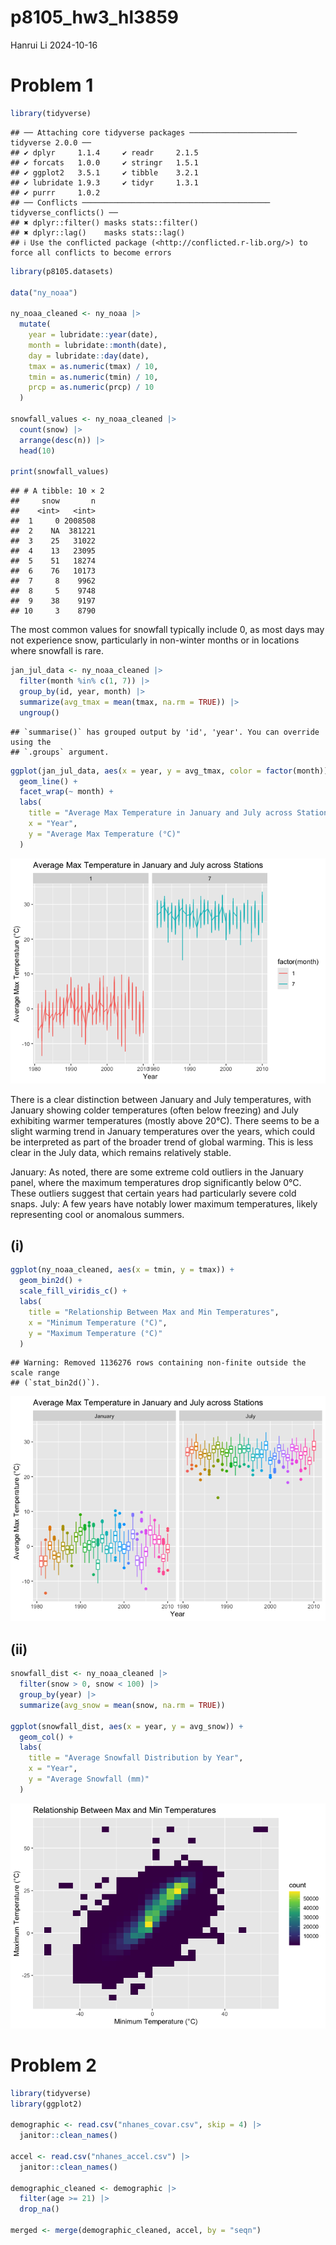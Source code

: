 p8105_hw3_hl3859
================
Hanrui Li
2024-10-16

# Problem 1

``` r
library(tidyverse)
```

    ## ── Attaching core tidyverse packages ──────────────────────── tidyverse 2.0.0 ──
    ## ✔ dplyr     1.1.4     ✔ readr     2.1.5
    ## ✔ forcats   1.0.0     ✔ stringr   1.5.1
    ## ✔ ggplot2   3.5.1     ✔ tibble    3.2.1
    ## ✔ lubridate 1.9.3     ✔ tidyr     1.3.1
    ## ✔ purrr     1.0.2     
    ## ── Conflicts ────────────────────────────────────────── tidyverse_conflicts() ──
    ## ✖ dplyr::filter() masks stats::filter()
    ## ✖ dplyr::lag()    masks stats::lag()
    ## ℹ Use the conflicted package (<http://conflicted.r-lib.org/>) to force all conflicts to become errors

``` r
library(p8105.datasets)

data("ny_noaa")

ny_noaa_cleaned <- ny_noaa |>
  mutate(
    year = lubridate::year(date),
    month = lubridate::month(date),
    day = lubridate::day(date),
    tmax = as.numeric(tmax) / 10,
    tmin = as.numeric(tmin) / 10,
    prcp = as.numeric(prcp) / 10
  )

snowfall_values <- ny_noaa_cleaned |>
  count(snow) |>
  arrange(desc(n)) |>
  head(10)

print(snowfall_values)
```

    ## # A tibble: 10 × 2
    ##     snow       n
    ##    <int>   <int>
    ##  1     0 2008508
    ##  2    NA  381221
    ##  3    25   31022
    ##  4    13   23095
    ##  5    51   18274
    ##  6    76   10173
    ##  7     8    9962
    ##  8     5    9748
    ##  9    38    9197
    ## 10     3    8790

The most common values for snowfall typically include 0, as most days
may not experience snow, particularly in non-winter months or in
locations where snowfall is rare.

``` r
jan_jul_data <- ny_noaa_cleaned |>
  filter(month %in% c(1, 7)) |>
  group_by(id, year, month) |>
  summarize(avg_tmax = mean(tmax, na.rm = TRUE)) |>
  ungroup()
```

    ## `summarise()` has grouped output by 'id', 'year'. You can override using the
    ## `.groups` argument.

``` r
ggplot(jan_jul_data, aes(x = year, y = avg_tmax, color = factor(month))) +
  geom_line() +
  facet_wrap(~ month) +
  labs(
    title = "Average Max Temperature in January and July across Stations",
    x = "Year",
    y = "Average Max Temperature (°C)"
  )
```

![](p8105_hw3_hl3859_files/figure-gfm/unnamed-chunk-2-1.png)<!-- -->

There is a clear distinction between January and July temperatures, with
January showing colder temperatures (often below freezing) and July
exhibiting warmer temperatures (mostly above 20°C). There seems to be a
slight warming trend in January temperatures over the years, which could
be interpreted as part of the broader trend of global warming. This is
less clear in the July data, which remains relatively stable.

January: As noted, there are some extreme cold outliers in the January
panel, where the maximum temperatures drop significantly below 0°C.
These outliers suggest that certain years had particularly severe cold
snaps. July: A few years have notably lower maximum temperatures, likely
representing cool or anomalous summers.

## (i)

``` r
ggplot(ny_noaa_cleaned, aes(x = tmin, y = tmax)) +
  geom_bin2d() + 
  scale_fill_viridis_c() +
  labs(
    title = "Relationship Between Max and Min Temperatures",
    x = "Minimum Temperature (°C)",
    y = "Maximum Temperature (°C)"
  )
```

    ## Warning: Removed 1136276 rows containing non-finite outside the scale range
    ## (`stat_bin2d()`).

![](p8105_hw3_hl3859_files/figure-gfm/unnamed-chunk-3-1.png)<!-- -->

## (ii)

``` r
snowfall_dist <- ny_noaa_cleaned |>
  filter(snow > 0, snow < 100) |>
  group_by(year) |>
  summarize(avg_snow = mean(snow, na.rm = TRUE))

ggplot(snowfall_dist, aes(x = year, y = avg_snow)) +
  geom_col() +
  labs(
    title = "Average Snowfall Distribution by Year",
    x = "Year",
    y = "Average Snowfall (mm)"
  )
```

![](p8105_hw3_hl3859_files/figure-gfm/unnamed-chunk-4-1.png)<!-- -->

# Problem 2

``` r
library(tidyverse)
library(ggplot2)

demographic <- read.csv("nhanes_covar.csv", skip = 4) |>
  janitor::clean_names()

accel <- read.csv("nhanes_accel.csv") |>
  janitor::clean_names()

demographic_cleaned <- demographic |>
  filter(age >= 21) |>
  drop_na()

merged <- merge(demographic_cleaned, accel, by = "seqn")
```
